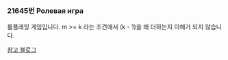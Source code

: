 ### 21645번 Ролевая игра

롤플레잉 게임입니다. m >= k 라는 조건에서 (k - 1)을 왜 더하는지 이해가 되지 않습니다.

[참고 블로그](https://jaimemin.tistory.com/1841)
